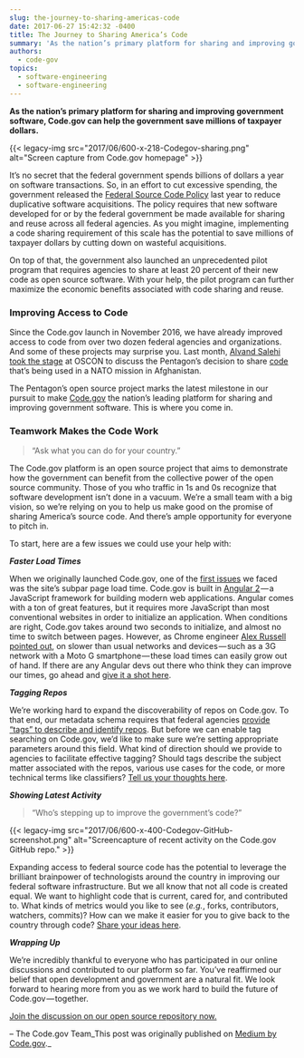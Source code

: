 ```yaml
---
slug: the-journey-to-sharing-americas-code
date: 2017-06-27 15:42:32 -0400
title: The Journey to Sharing America’s Code
summary: 'As the nation’s primary platform for sharing and improving government software, Code.gov can help the government save millions of taxpayer dollars. It’s no secret that the federal government spends billions of dollars a year on software transactions. So, in an effort to cut excessive spending, the'
authors:
  - code-gov
topics:
  - software-engineering
  - software-engineering
---
```


**As the nation’s primary platform for sharing and improving government software, Code.gov can help the government save millions of taxpayer dollars.**

{{< legacy-img src="2017/06/600-x-218-Codegov-sharing.png" alt="Screen capture from Code.gov homepage" >}}

It’s no secret that the federal government spends billions of dollars a year on software transactions. So, in an effort to cut excessive spending, the government released the <a href="https://sourcecode.cio.gov/" target="_blank" rel="nofollow noopener noreferrer">Federal Source Code Policy</a> last year to reduce duplicative software acquisitions. The policy requires that new software developed for or by the federal government be made available for sharing and reuse across all federal agencies. As you might imagine, implementing a code sharing requirement of this scale has the potential to save millions of taxpayer dollars by cutting down on wasteful acquisitions.

On top of that, the government also launched an unprecedented pilot program that requires agencies to share at least 20 percent of their new code as open source software. With your help, the pilot program can further maximize the economic benefits associated with code sharing and reuse.

### Improving Access to Code

Since the Code.gov launch in November 2016, we have already improved access to code from over two dozen federal agencies and organizations. And some of these projects may surprise you. Last month, <a href="https://www.youtube.com/watch?v=edCj5rjrfe8" target="_blank" rel="nofollow noopener noreferrer">Alvand Salehi took the stage</a> at OSCON to discuss the Pentagon’s decision to share <a href="https://code.gov/#/explore-code/repos/70628952" target="_blank" rel="nofollow noopener noreferrer">code</a> that’s being used in a NATO mission in Afghanistan.



The Pentagon’s open source project marks the latest milestone in our pursuit to make <a href="https://code.gov/" target="_blank" rel="nofollow noopener noreferrer">Code.gov</a> the nation’s leading platform for sharing and improving government software. This is where you come in.

### Teamwork Makes the Code Work

> “Ask what you can do for your country.”

The Code.gov platform is an open source project that aims to demonstrate how the government can benefit from the collective power of the open source community. Those of you who traffic in 1s and 0s recognize that software development isn’t done in a vacuum. We’re a small team with a big vision, so we’re relying on you to help us make good on the promise of sharing America’s source code. And there’s ample opportunity for everyone to pitch in.

To start, here are a few issues we could use your help with:

**_Faster Load Times_**

When we originally launched Code.gov, one of the <a href="https://github.com/presidential-innovation-fellows/code-gov-web/issues/129" target="_blank" rel="nofollow noopener noreferrer">first issues</a> we faced was the site’s subpar page load time. Code.gov is built in <a href="https://angular.io/" target="_blank" rel="nofollow noopener noreferrer">Angular 2</a> — a JavaScript framework for building modern web applications. Angular comes with a ton of great features, but it requires more JavaScript than most conventional websites in order to initialize an application. When conditions are right, Code.gov takes around two seconds to initialize, and almost no time to switch between pages. However, as Chrome engineer <a href="https://github.com/presidential-innovation-fellows/code-gov-web/issues/129" target="_blank" rel="nofollow noopener noreferrer">Alex Russell pointed out</a>, on slower than usual networks and devices — such as a 3G network with a Moto G smartphone — these load times can easily grow out of hand. If there are any Angular devs out there who think they can improve our times, go ahead and <a href="https://github.com/presidential-innovation-fellows/code-gov-web/issues/129" target="_blank" rel="nofollow noopener noreferrer">give it a shot here</a>.

**_Tagging Repos_**

We’re working hard to expand the discoverability of repos on Code.gov. To that end, our metadata schema requires that federal agencies <a href="https://code.gov/#/policy-guide/docs/compliance/inventory-code" target="_blank" rel="nofollow noopener noreferrer">provide “tags” to describe and identify repos</a>. But before we can enable tag searching on Code.gov, we’d like to make sure we’re setting appropriate parameters around this field. What kind of direction should we provide to agencies to facilitate effective tagging? Should tags describe the subject matter associated with the repos, various use cases for the code, or more technical terms like classifiers? <a href="https://github.com/presidential-innovation-fellows/code-gov-web/issues/195" target="_blank" rel="nofollow noopener noreferrer">Tell us your thoughts here</a>.

**_Showing Latest Activity_**

> “Who’s stepping up to improve the government’s code?”

{{< legacy-img src="2017/06/600-x-400-Codegov-GitHub-screenshot.png" alt="Screencapture of recent activity on the Code.gov GitHub repo." >}}

Expanding access to federal source code has the potential to leverage the brilliant brainpower of technologists around the country in improving our federal software infrastructure. But we all know that not all code is created equal. We want to highlight code that is current, cared for, and contributed to. What kinds of metrics would you like to see (_e.g._, forks, contributors, watchers, commits)? How can we make it easier for you to give back to the country through code? <a href="https://github.com/presidential-innovation-fellows/code-gov-web/issues/122" target="_blank" rel="nofollow noopener noreferrer">Share your ideas here</a>.

**_Wrapping Up_**

We’re incredibly thankful to everyone who has participated in our online discussions and contributed to our platform so far. You’ve reaffirmed our belief that open development and government are a natural fit. We look forward to hearing more from you as we work hard to build the future of Code.gov — together.

<a href="https://github.com/presidential-innovation-fellows/code-gov-web/issues" target="_blank" rel="nofollow noopener noreferrer">Join the discussion on our open source repository now.</a>

&#8211; The Code.gov Team_This post was originally published on [Medium by Code.gov](https://medium.com/@CodeDotGov/the-journey-to-sharing-americas-code-10a162d26418)._
